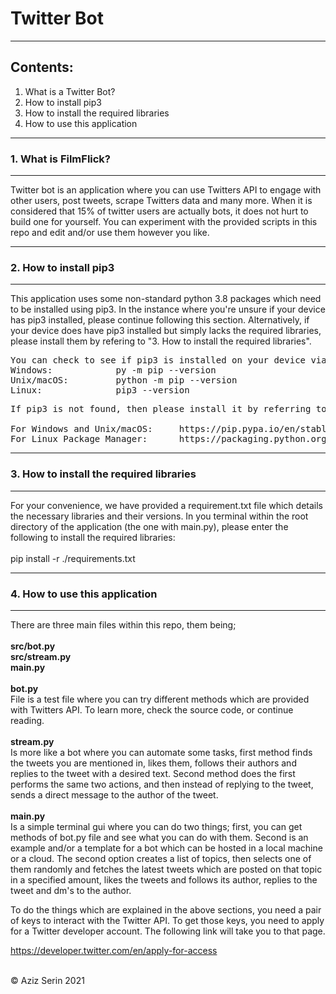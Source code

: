 #        Twitter Bot        

---------------------------------------------
   Contents:
---------------------------------------------
1. What is a Twitter Bot?
2. How to install pip3
3. How to install the required libraries
4. How to use this application

---------------------------------------------
   ### 1. What is FilmFlick?
---------------------------------------------
<p>Twitter bot is an application where you can use Twitters API to engage with other users, post tweets,
scrape Twitters data and many more. When it is considered that 15% of twitter users are actually bots, it does not hurt to build
one for yourself. You can experiment with the provided scripts in this repo and edit and/or use them however you like.</p>

---------------------------------------------
 ###  2. How to install pip3
---------------------------------------------
<p>This application uses some non-standard python 3.8 packages which need to be installed using pip3.
In the instance where you're unsure if your device has pip3 installed, please continue following this section.
Alternatively, if your device does have pip3 installed but simply lacks the required libraries, please install them by refering to "3. How to install the required libraries".</p>

<pre>You can check to see if pip3 is installed on your device via:
Windows:            py -m pip --version
Unix/macOS:         python -m pip --version
Linux:              pip3 --version</pre>

<pre>If pip3 is not found, then please install it by referring to the respective link:

For Windows and Unix/macOS:     https://pip.pypa.io/en/stable/installing/
For Linux Package Manager:      https://packaging.python.org/guides/installing-using-linux-tools/</pre>


---------------------------------------------
 ### 3. How to install the required libraries
---------------------------------------------
<p>For your convenience, we have provided a requirement.txt file which details the necessary libraries and their versions.
In you terminal within the root directory of the application (the one with main.py), please enter the following to install the required libraries: 
<br><br>
pip install -r ./requirements.txt</p>


---------------------------------------------
  ### 4. How to use this application
---------------------------------------------
<p>There are three main files within this repo, them being;
<br><br>
<b>src/bot.py</b> <br>
<b>src/stream.py</b> <br>
<b>main.py</b>
<br><br>
<b>bot.py</b> <br> File is a test file where you can try different methods which are provided with Twitters API. To learn more, 
check the source code, or continue reading.
<br><br>
<b>stream.py</b> <br> Is more like a bot where you can automate some tasks, first method finds the tweets you are mentioned in,
likes them, follows their authors and replies to the tweet with a desired text. Second method does the first performs the
same two actions, and then instead of replying to the tweet, sends a direct message to the author of the tweet.
<br><br>
<b>main.py</b> <br> Is a simple terminal gui where you can do two things; first, you can get methods of bot.py file and see what you can do with them. Second
is an example and/or a template for a bot which can be hosted in a local machine or a cloud. The second option creates a list of topics, then
selects one of them randomly and fetches the latest tweets which are posted on that topic in a specified amount, likes the tweets and follows its author,
replies to the tweet and dm's to the author.

</p>

<p>To do the things which are explained in the above sections, you need a pair of keys to interact with the Twitter API.
To get those keys, you need to apply for a Twitter developer account. The following link will take you to that page.

https://developer.twitter.com/en/apply-for-access 
<br><br></p>


<p>© Aziz Serin 2021 </p>